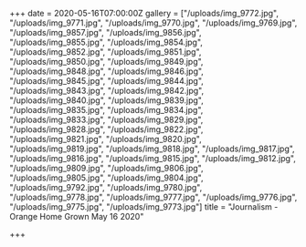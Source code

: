 +++
date = 2020-05-16T07:00:00Z
gallery = ["/uploads/img_9772.jpg", "/uploads/img_9771.jpg", "/uploads/img_9770.jpg", "/uploads/img_9769.jpg", "/uploads/img_9857.jpg", "/uploads/img_9856.jpg", "/uploads/img_9855.jpg", "/uploads/img_9854.jpg", "/uploads/img_9852.jpg", "/uploads/img_9851.jpg", "/uploads/img_9850.jpg", "/uploads/img_9849.jpg", "/uploads/img_9848.jpg", "/uploads/img_9846.jpg", "/uploads/img_9845.jpg", "/uploads/img_9844.jpg", "/uploads/img_9843.jpg", "/uploads/img_9842.jpg", "/uploads/img_9840.jpg", "/uploads/img_9839.jpg", "/uploads/img_9835.jpg", "/uploads/img_9834.jpg", "/uploads/img_9833.jpg", "/uploads/img_9829.jpg", "/uploads/img_9828.jpg", "/uploads/img_9822.jpg", "/uploads/img_9821.jpg", "/uploads/img_9820.jpg", "/uploads/img_9819.jpg", "/uploads/img_9818.jpg", "/uploads/img_9817.jpg", "/uploads/img_9816.jpg", "/uploads/img_9815.jpg", "/uploads/img_9812.jpg", "/uploads/img_9809.jpg", "/uploads/img_9806.jpg", "/uploads/img_9805.jpg", "/uploads/img_9804.jpg", "/uploads/img_9792.jpg", "/uploads/img_9780.jpg", "/uploads/img_9778.jpg", "/uploads/img_9777.jpg", "/uploads/img_9776.jpg", "/uploads/img_9775.jpg", "/uploads/img_9773.jpg"]
title = "Journalism - Orange Home Grown May 16 2020"

+++
